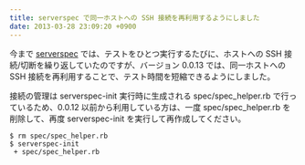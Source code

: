 ```yaml
---
title: serverspec で同一ホストへの SSH 接続を再利用するようにしました
date: 2013-03-28 23:09:20 +0900
---
```


今まで [serverspec](https://github.com/mizzy/serverspec) では、テストをひとつ実行するたびに、ホストへの SSH 接続/切断を繰り返していたのですが、バージョン 0.0.13 では、同一ホストへの SSH 接続を再利用することで、テスト時間を短縮できるようにしました。

接続の管理は serverspec-init 実行時に生成される spec/spec\_helper.rb で行っているため、0.0.12 以前から利用している方は、一度 spec/spec\_helper.rb を削除して、再度 serverspec-init を実行して再作成してください。

```
$ rm spec/spec_helper.rb
$ serverspec-init
 + spec/spec_helper.rb
```
